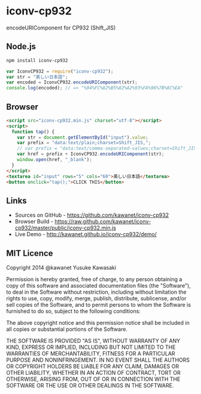 # iconv-cp932

encodeURIComponent for CP932 (Shift_JIS)

## Node.js

```sh
npm install iconv-cp932
```

```js
var IconvCP932 = require("iconv-cp932");
var str = "美しい日本語";
var encoded = IconvCP932.encodeURIComponent(str);
console.log(encoded); // => "%94%FC%82%B5%82%A2%93%FA%96%7B%8C%EA"
```

## Browser

```html
<script src="iconv-cp932.min.js" charset="utf-8"></script>
<script>
  function tap() {
    var str = document.getElementById("input").value;
    var prefix = "data:text/plain;charset=Shift_JIS,";
    // var prefix = "data:text/comma-separated-values;charset=Shift_JIS,";
    var href = prefix + IconvCP932.encodeURIComponent(str);
    window.open(href, "_blank");
  }
</script>
<textarea id="input" rows="5" cols="60">美しい日本語</textarea>
<button onclick="tap();">CLICK THIS</button>
```

## Links

- Sources on GitHub - https://github.com/kawanet/iconv-cp932
- Browser Build - https://raw.github.com/kawanet/iconv-cp932/master/public/iconv-cp932.min.js
- Live Demo - http://kawanet.github.io/iconv-cp932/demo/

## MIT Licence

Copyright 2014 @kawanet Yusuke Kawasaki

Permission is hereby granted, free of charge, to any person obtaining
a copy of this software and associated documentation files (the
"Software"), to deal in the Software without restriction, including
without limitation the rights to use, copy, modify, merge, publish,
distribute, sublicense, and/or sell copies of the Software, and to
permit persons to whom the Software is furnished to do so, subject to
the following conditions:

The above copyright notice and this permission notice shall be
included in all copies or substantial portions of the Software.

THE SOFTWARE IS PROVIDED "AS IS", WITHOUT WARRANTY OF ANY KIND,
EXPRESS OR IMPLIED, INCLUDING BUT NOT LIMITED TO THE WARRANTIES OF
MERCHANTABILITY, FITNESS FOR A PARTICULAR PURPOSE AND
NONINFRINGEMENT. IN NO EVENT SHALL THE AUTHORS OR COPYRIGHT HOLDERS BE
LIABLE FOR ANY CLAIM, DAMAGES OR OTHER LIABILITY, WHETHER IN AN ACTION
OF CONTRACT, TORT OR OTHERWISE, ARISING FROM, OUT OF OR IN CONNECTION
WITH THE SOFTWARE OR THE USE OR OTHER DEALINGS IN THE SOFTWARE.
